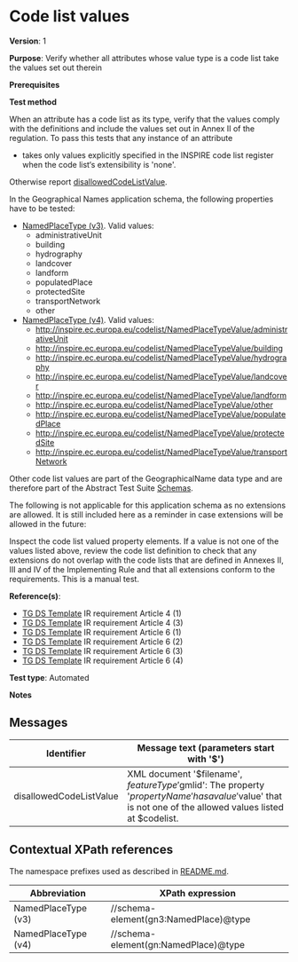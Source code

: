 # Code list values

**Version**: 1

**Purpose**: Verify whether all attributes whose value type is a code list take the values set out therein

**Prerequisites**

**Test method**

When an attribute has a code list as its type, verify that the values comply with the definitions and include the values set out in Annex II of the regulation. To pass this tests that any instance of an attribute

* takes only values explicitly specified in the INSPIRE code list register when the code list‘s extensibility is 'none'.

Otherwise report [disallowedCodeListValue](#disallowedCodeListValue).

In the Geographical Names application schema, the following properties have to be tested:
* [NamedPlaceType (v3)](#NamedPlaceType3). Valid values:
  * administrativeUnit
  * building
  * hydrography
  * landcover
  * landform
  * populatedPlace
  * protectedSite
  * transportNetwork
  * other
* [NamedPlaceType (v4)](#NamedPlaceType4). Valid values:
  * http://inspire.ec.europa.eu/codelist/NamedPlaceTypeValue/administrativeUnit
  * http://inspire.ec.europa.eu/codelist/NamedPlaceTypeValue/building
  * http://inspire.ec.europa.eu/codelist/NamedPlaceTypeValue/hydrography
  * http://inspire.ec.europa.eu/codelist/NamedPlaceTypeValue/landcover
  * http://inspire.ec.europa.eu/codelist/NamedPlaceTypeValue/landform
  * http://inspire.ec.europa.eu/codelist/NamedPlaceTypeValue/other
  * http://inspire.ec.europa.eu/codelist/NamedPlaceTypeValue/populatedPlace
  * http://inspire.ec.europa.eu/codelist/NamedPlaceTypeValue/protectedSite
  * http://inspire.ec.europa.eu/codelist/NamedPlaceTypeValue/transportNetwork
  
Other code list values are part of the GeographicalName data type and are therefore part of the Abstract Test Suite [Schemas](http://inspire.ec.europa.eu/id/ats/data/3.0rc3/schemas).

The following is not applicable for this application schema as no extensions are allowed. It is still included here as a reminder in case extensions will be allowed in the future:

Inspect the code list valued property elements. If a value is not one of the values listed above, review the code list definition to check that any extensions do not overlap with the code lists that are defined in Annexes II, III and IV of the Implementing Rule and that all extensions conform to the requirements. This is a manual test.
  
**Reference(s)**: 

* [TG DS Template](http://inspire.ec.europa.eu/id/ats/data-gn/3.1/gn-as/README#ref_TG_DS_tmpl) IR requirement Article 4 (1)
* [TG DS Template](http://inspire.ec.europa.eu/id/ats/data-gn/3.1/gn-as/README#ref_TG_DS_tmpl) IR requirement Article 4 (3)
* [TG DS Template](http://inspire.ec.europa.eu/id/ats/data-gn/3.1/gn-as/README#ref_TG_DS_tmpl) IR requirement Article 6 (1)
* [TG DS Template](http://inspire.ec.europa.eu/id/ats/data-gn/3.1/gn-as/README#ref_TG_DS_tmpl) IR requirement Article 6 (2)
* [TG DS Template](http://inspire.ec.europa.eu/id/ats/data-gn/3.1/gn-as/README#ref_TG_DS_tmpl) IR requirement Article 6 (3)
* [TG DS Template](http://inspire.ec.europa.eu/id/ats/data-gn/3.1/gn-as/README#ref_TG_DS_tmpl) IR requirement Article 6 (4)

**Test type**: Automated

**Notes**

## Messages

Identifier  |  Message text (parameters start with '$')
---------------------------------------------------------- | -------------------------------------------------------------------------
disallowedCodeListValue <a name="disallowedCodeListValue"/>  |  XML document '$filename', $featureType '$gmlid': The property '$propertyName' has a value '$value' that is not one of the allowed values listed at $codelist. 

## Contextual XPath references

The namespace prefixes used as described in [README.md](http://inspire.ec.europa.eu/id/ats/data-hy/3.1/hy-n-as/README#namespaces).

Abbreviation                                               |  XPath expression
---------------------------------------------------------- | -------------------------------------------------------------------------
NamedPlaceType (v3) <a name="NamedPlaceType3"></a>   | //schema-element(gn3:NamedPlace)@type
NamedPlaceType (v4) <a name="NamedPlaceType4"></a>   | //schema-element(gn:NamedPlace)@type
